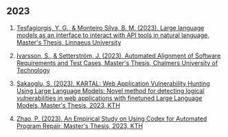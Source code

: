 ## 2023
1. [Tesfagiorgis, Y. G., & Monteiro Silva, B. M. (2023). Large language models as an interface to interact with API tools in natural language, Master's Thesis, Linnaeus University](http://urn.kb.se/resolve?urn=urn:nbn:se:lnu:diva-124976)
   
1. [Ivarsson, S., & Setterström, J. (2023). Automated Alignment of Software Requirements and Test Cases, Master's Thesis, Chalmers University of Technology](http://hdl.handle.net/20.500.12380/306739)

1. [Sakaoglu, S. (2023). KARTAL: Web Application Vulnerability Hunting Using Large Language Models: Novel method for detecting logical vulnerabilities in web applications with finetuned Large Language Models, Master's Thesis, 2023, KTH](http://urn.kb.se/resolve?urn=urn:nbn:se:kth:diva-337159)

1. [Zhao, P. (2023). An Empirical Study on Using Codex for Automated Program Repair, Master's Thesis, 2023, KTH](http://urn.kb.se/resolve?urn=urn:nbn:se:kth:diva-337037)